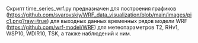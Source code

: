 Скрипт time_series_wrf.py предназначен для построения графиков (https://github.com/svarovskiy/WRF_data_visualization/blob/main/images/pic1.png?raw=true) для выходных данных временных рядов модели WRF (https://github.com/wrf-model/WRF) для метеопараметров T2, RHv1, WSP10, WDIR10, TSK, а также наблюдений к ним. 
